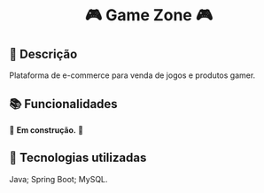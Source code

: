 <h1 align="center">&#127918 Game Zone &#127918</h1>

## :memo: Descrição
Plataforma de e-commerce para venda de jogos e produtos gamer.

## :books: Funcionalidades
:construction: <b>Em construção.</b> :construction:

## :wrench: Tecnologias utilizadas
Java;
Spring Boot;
MySQL.
